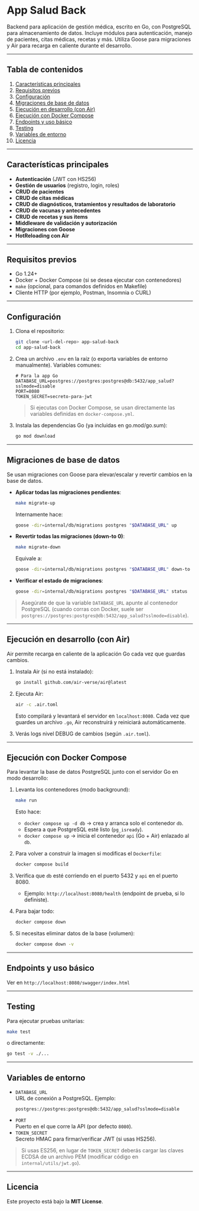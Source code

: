 # App Salud Back

Backend para aplicación de gestión médica, escrito en Go, con PostgreSQL para almacenamiento de datos. Incluye módulos para autenticación, manejo de pacientes, citas médicas, recetas y más. Utiliza Goose para migraciones y Air para recarga en caliente durante el desarrollo.

---

## Tabla de contenidos

1. [Características principales](#caracter%C3%ADsticas-principales)  
2. [Requisitos previos](#requisitos-previos)  
3. [Configuración](#configuraci%C3%B3n)  
4. [Migraciones de base de datos](#migraciones-de-base-de-datos)  
5. [Ejecución en desarrollo (con Air)](#ejecuci%C3%B3n-en-desarrollo-con-air)  
6. [Ejecución con Docker Compose](#ejecuci%C3%B3n-con-docker-compose)  
7. [Endpoints y uso básico](#endpoints-y-uso-b%C3%A1sico)  
8. [Testing](#testing)  
9. [Variables de entorno](#variables-de-entorno)  
11. [Licencia](#licencia)  

---

## Características principales

- **Autenticación** (JWT con HS256)  
- **Gestión de usuarios** (registro, login, roles)  
- **CRUD de pacientes**  
- **CRUD de citas médicas**  
- **CRUD de diagnósticos, tratamientos y resultados de laboratorio**  
- **CRUD de vacunas y antecedentes**  
- **CRUD de recetas y sus items**  
- **Middleware de validación y autorización**  
- **Migraciones con Goose**  
- **HotReloading con Air**  

---

## Requisitos previos

- Go 1.24+  
- Docker + Docker Compose (si se desea ejecutar con contenedores)  
- `make` (opcional, para comandos definidos en Makefile)  
- Cliente HTTP (por ejemplo, Postman, Insomnia o CURL)  


---

## Configuración

1. Clona el repositorio:
   ```bash
   git clone <url-del-repo> app-salud-back
   cd app-salud-back
   ```

2. Crea un archivo `.env` en la raíz (o exporta variables de entorno manualmente). Variables comunes:

   ```env
   # Para la app Go
   DATABASE_URL=postgres://postgres:postgres@db:5432/app_salud?sslmode=disable
   PORT=8080
   TOKEN_SECRET=secreto-para-jwt
   ```

   > Si ejecutas con Docker Compose, se usan directamente las variables definidas en `docker-compose.yml`.

3. Instala las dependencias Go (ya incluidas en go.mod/go.sum):
   ```bash
   go mod download
   ```

---

## Migraciones de base de datos

Se usan migraciones con Goose para elevar/escalar y revertir cambios en la base de datos.

- **Aplicar todas las migraciones pendientes**:
  ```bash
  make migrate-up
  ```
  Internamente hace:
  ```bash
  goose -dir=internal/db/migrations postgres "$DATABASE_URL" up
  ```

- **Revertir todas las migraciones (down-to 0)**:
  ```bash
  make migrate-down
  ```
  Equivale a:
  ```bash
  goose -dir=internal/db/migrations postgres "$DATABASE_URL" down-to 0
  ```

- **Verificar el estado de migraciones**:
  ```bash
  goose -dir=internal/db/migrations postgres "$DATABASE_URL" status
  ```

> Asegúrate de que la variable `DATABASE_URL` apunte al contenedor PostgreSQL (cuando corras con Docker, suele ser `postgres://postgres:postgres@db:5432/app_salud?sslmode=disable`).

---

## Ejecución en desarrollo (con Air)

Air permite recarga en caliente de la aplicación Go cada vez que guardas cambios.

1. Instala Air (si no está instalado):
   ```bash
   go install github.com/air-verse/air@latest
   ```
2. Ejecuta Air:
   ```bash
   air -c .air.toml
   ```
   Esto compilará y levantará el servidor en `localhost:8080`. Cada vez que guardes un archivo `.go`, Air reconstruirá y reiniciará automáticamente.

3. Verás logs nivel DEBUG de cambios (según `.air.toml`).

---

## Ejecución con Docker Compose

Para levantar la base de datos PostgreSQL junto con el servidor Go en modo desarrollo:

1. Levanta los contenedores (modo background):
   ```bash
   make run
   ```
   Esto hace:
   - `docker compose up -d db` → crea y arranca solo el contenedor `db`.  
   - Espera a que PostgreSQL esté listo (`pg_isready`).  
   - `docker compose up` → inicia el contenedor `api` (Go + Air) enlazado al `db`.

2. Para volver a construir la imagen si modificas el `Dockerfile`:
   ```bash
   docker compose build
   ```

3. Verifica que `db` esté corriendo en el puerto 5432 y `api` en el puerto 8080.  
   - Ejemplo: `http://localhost:8080/health` (endpoint de prueba, si lo definiste).

4. Para bajar todo:
   ```bash
   docker compose down
   ```

5. Si necesitas eliminar datos de la base (volumen):
   ```bash
   docker compose down -v
   ```

---

## Endpoints y uso básico

Ver en `http://localhost:8080/swagger/index.html`

--- 

## Testing

Para ejecutar pruebas unitarias:

```bash
make test
```

o directamente:

```bash
go test -v ./...
```

---

## Variables de entorno

- `DATABASE_URL`  
  URL de conexión a PostgreSQL. Ejemplo:  
  ```
  postgres://postgres:postgres@db:5432/app_salud?sslmode=disable
  ```
- `PORT`  
  Puerto en el que corre la API (por defecto `8080`).
- `TOKEN_SECRET`  
  Secreto HMAC para firmar/verificar JWT (si usas HS256).

> Si usas ES256, en lugar de `TOKEN_SECRET` deberás cargar las claves ECDSA de un archivo PEM (modificar código en `internal/utils/jwt.go`).

---

## Licencia

Este proyecto está bajo la **MIT License**.  
